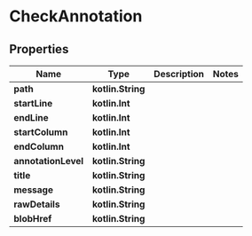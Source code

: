 
# CheckAnnotation

## Properties
Name | Type | Description | Notes
------------ | ------------- | ------------- | -------------
**path** | **kotlin.String** |  | 
**startLine** | **kotlin.Int** |  | 
**endLine** | **kotlin.Int** |  | 
**startColumn** | **kotlin.Int** |  | 
**endColumn** | **kotlin.Int** |  | 
**annotationLevel** | **kotlin.String** |  | 
**title** | **kotlin.String** |  | 
**message** | **kotlin.String** |  | 
**rawDetails** | **kotlin.String** |  | 
**blobHref** | **kotlin.String** |  | 




